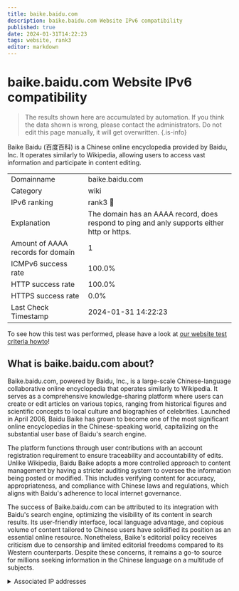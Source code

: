 ```yaml
---
title: baike.baidu.com
description: baike.baidu.com Website IPv6 compatibility
published: true
date: 2024-01-31T14:22:23
tags: website, rank3
editor: markdown
---
```


# baike.baidu.com Website IPv6 compatibility

> The results shown here are accumulated by automation. If you think the data shown is wrong, please contact the administrators. 
> Do not edit this page manually, it will get overwritten.
{.is-info}

Baike Baidu (百度百科) is a Chinese online encyclopedia provided by Baidu, Inc. It operates similarly to Wikipedia, allowing users to access vast information and participate in content editing.


|   |   |
| - | - |
| Domainname | baike.baidu.com
| Category | wiki |
| IPv6 ranking | rank3 :3rd_place_medal: |
| Explanation | The domain has an AAAA record, does respond to ping and anly supports either http or https. |
| Amount of AAAA records for domain | 1 |
| ICMPv6 success rate | 100.0%|
| HTTP success rate | 100.0% |
| HTTPS success rate | 0.0% |
| Last Check Timestamp | 2024-01-31 14:22:23 |

To see how this test was performed, please have a look at [our website test criteria howto](/howto/testcriteria/website)!


## What is baike.baidu.com about?
Baike.baidu.com, powered by Baidu, Inc., is a large-scale Chinese-language collaborative online encyclopedia that operates similarly to Wikipedia. It serves as a comprehensive knowledge-sharing platform where users can create or edit articles on various topics, ranging from historical figures and scientific concepts to local culture and biographies of celebrities. Launched in April 2006, Baidu Baike has grown to become one of the most significant online encyclopedias in the Chinese-speaking world, capitalizing on the substantial user base of Baidu's search engine.

The platform functions through user contributions with an account registration requirement to ensure traceability and accountability of edits. Unlike Wikipedia, Baidu Baike adopts a more controlled approach to content management by having a stricter auditing system to oversee the information being posted or modified. This includes verifying content for accuracy, appropriateness, and compliance with Chinese laws and regulations, which aligns with Baidu's adherence to local internet governance.

The success of Baike.baidu.com can be attributed to its integration with Baidu's search engine, optimizing the visibility of its content in search results. Its user-friendly interface, local language advantage, and copious volume of content tailored to Chinese users have solidified its position as an essential online resource. Nonetheless, Baike's editorial policy receives criticism due to censorship and limited editorial freedoms compared to its Western counterparts. Despite these concerns, it remains a go-to source for millions seeking information in the Chinese language on a multitude of subjects.



<details>
<summary>Associated IP addresses</summary>

240c:4003:111:adc7:0:ff:b0f2:3dbe

</details>
